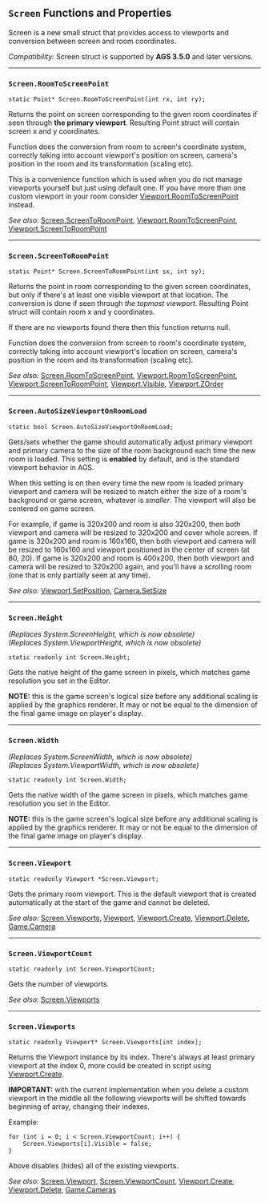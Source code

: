 ## `Screen` Functions and Properties

Screen is a new small struct that provides access to viewports and conversion between screen and room coordinates.

*Compatibility:* Screen struct is supported by **AGS 3.5.0** and later versions.

---

### `Screen.RoomToScreenPoint`

    static Point* Screen.RoomToScreenPoint(int rx, int ry);

Returns the point on screen corresponding to the given room coordinates if seen through **the primary viewport**. Resulting Point struct will contain screen x and y coordinates.

Function does the conversion from room to screen's coordinate system, correctly taking into account viewport's position on screen, camera's position in the room and its transformation (scaling etc).

This is a convenience function which is used when you do not manage viewports yourself but just using default one. If you have more than one custom viewport in your room consider [Viewport.RoomToScreenPoint](Viewport#viewportroomtoscreenpoint) instead.

*See also:* [Screen.ScreenToRoomPoint](Screen#screenscreentoroompoint), [Viewport.RoomToScreenPoint](Viewport#viewportroomtoscreenpoint), [Viewport.ScreenToRoomPoint](Viewport#viewportscreentoroompoint)

---

### `Screen.ScreenToRoomPoint`

    static Point* Screen.ScreenToRoomPoint(int sx, int sy);

Returns the point in room corresponding to the given screen coordinates, but only if there's at least one visible viewport at that location. The conversion is done if seen through *the topmost viewport*. Resulting Point struct will contain room x and y coordinates.

If there are no viewports found there then this function returns null.

Function does the conversion from screen to room's coordinate system, correctly taking into account viewport's location on screen, camera's position in the room and its transformation (scaling etc).

*See also:* [Screen.RoomToScreenPoint](Screen#screenroomtoscreenpoint), [Viewport.RoomToScreenPoint](Viewport#viewportroomtoscreenpoint), [Viewport.ScreenToRoomPoint](Viewport#viewportscreentoroompoint), [Viewport.Visible](Viewport#viewportvisible), [Viewport.ZOrder](Viewport#viewportzorder)

---

### `Screen.AutoSizeViewportOnRoomLoad`

    static bool Screen.AutoSizeViewportOnRoomLoad;

Gets/sets whether the game should automatically adjust primary viewport and primary camera to the size of the room background each time the new room is loaded. This setting is **enabled** by default, and is the standard viewport behavior in AGS.

When this setting is on then every time the new room is loaded primary viewport and camera will be resized to match either the size of a room's background or game screen, whatever is *smaller*. The viewport will also be centered on game screen.

For example, if game is 320x200 and room is also 320x200, then both viewport and camera will be resized to 320x200 and cover whole screen.
If game is 320x200 and room is 160x160, then both viewport and camera will be resized to 160x160 and viewport positioned in the center of screen (at 80, 20).
If game is 320x200 and room is 400x200, then both viewport and camera will be resized to 320x200 again, and you'll have a scrolling room (one that is only partially seen at any time).

*See also:* [Viewport.SetPosition](Viewport#viewportsetposition), [Camera.SetSize](Camera#camerasetsize)

---

### `Screen.Height`

*(Replaces System.ScreenHeight, which is now obsolete)*<br>
*(Replaces System.ViewportHeight, which is now obsolete)*

    static readonly int Screen.Height;

Gets the native height of the game screen in pixels, which matches game resolution you set in the Editor.

**NOTE:** this is the game screen's logical size before any additional scaling is applied by the graphics renderer. It may or not be equal to the dimension of the final game image on player's display.

---

### `Screen.Width`

*(Replaces System.ScreenWidth, which is now obsolete)*<br>
*(Replaces System.ViewportWidth, which is now obsolete)*

    static readonly int Screen.Width;

Gets the native width of the game screen in pixels, which matches game resolution you set in the Editor.

**NOTE:** this is the game screen's logical size before any additional scaling is applied by the graphics renderer. It may or not be equal to the dimension of the final game image on player's display.

---

### `Screen.Viewport`

    static readonly Viewport *Screen.Viewport;

Gets the primary room viewport. This is the default viewport that is created automatically at the start of the game and cannot be deleted.

*See also:* [Screen.Viewports](Screen#screenviewports), [Viewport](Viewport), [Viewport.Create](Viewport#viewportcreate), [Viewport.Delete](Viewport#viewportdelete), [Game.Camera](Game#gamecamera)

---

### `Screen.ViewportCount`

    static readonly int Screen.ViewportCount;

Gets the number of viewports.

*See also:* [Screen.Viewports](Screen#screenviewports)

---

### `Screen.Viewports`

    static readonly Viewport* Screen.Viewports[int index];

Returns the Viewport instance by its index. There's always at least primary viewport at the index 0, more could be created in script using [Viewport.Create](Viewport#viewportcreate).

**IMPORTANT:** with the current implementation when you delete a custom viewport in the middle all the following viewports will be shifted towards beginning of array, changing their indexes.

Example:

    for (int i = 0; i < Screen.ViewportCount; i++) {
        Screen.Viewports[i].Visible = false;
    }

Above disables (hides) all of the existing viewports.

*See also:* [Screen.Viewport](Screen#screenviewport), [Screen.ViewportCount](Screen#screenviewportcount), [Viewport.Create](Viewport#viewportcreate), [Viewport.Delete](Viewport#viewportdelete), [Game.Cameras](Game#gamecameras)
